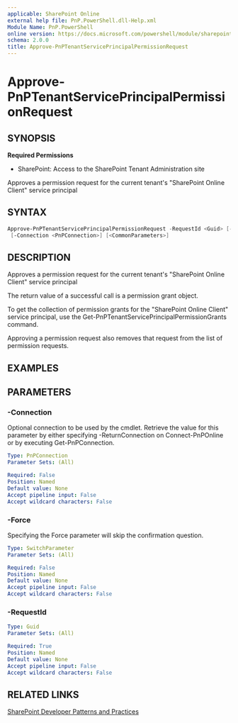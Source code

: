 ```yaml
---
applicable: SharePoint Online
external help file: PnP.PowerShell.dll-Help.xml
Module Name: PnP.PowerShell
online version: https://docs.microsoft.com/powershell/module/sharepoint-pnp/approve-pnptenantserviceprincipalpermissionrequest
schema: 2.0.0
title: Approve-PnPTenantServicePrincipalPermissionRequest
---
```


# Approve-PnPTenantServicePrincipalPermissionRequest

## SYNOPSIS

**Required Permissions**

* SharePoint: Access to the SharePoint Tenant Administration site

Approves a permission request for the current tenant's "SharePoint Online Client" service principal

## SYNTAX

```powershell
Approve-PnPTenantServicePrincipalPermissionRequest -RequestId <Guid> [-Force]
 [-Connection <PnPConnection>] [<CommonParameters>]
```

## DESCRIPTION
Approves a permission request for the current tenant's "SharePoint Online Client" service principal

The return value of a successful call is a permission grant object.

To get the collection of permission grants for the "SharePoint Online Client" service principal, use the Get-PnPTenantServicePrincipalPermissionGrants command.

Approving a permission request also removes that request from the list of permission requests.

## EXAMPLES

## PARAMETERS

### -Connection
Optional connection to be used by the cmdlet. Retrieve the value for this parameter by either specifying -ReturnConnection on Connect-PnPOnline or by executing Get-PnPConnection.

```yaml
Type: PnPConnection
Parameter Sets: (All)

Required: False
Position: Named
Default value: None
Accept pipeline input: False
Accept wildcard characters: False
```

### -Force
Specifying the Force parameter will skip the confirmation question.

```yaml
Type: SwitchParameter
Parameter Sets: (All)

Required: False
Position: Named
Default value: None
Accept pipeline input: False
Accept wildcard characters: False
```

### -RequestId

```yaml
Type: Guid
Parameter Sets: (All)

Required: True
Position: Named
Default value: None
Accept pipeline input: False
Accept wildcard characters: False
```

## RELATED LINKS

[SharePoint Developer Patterns and Practices](https://aka.ms/sppnp)